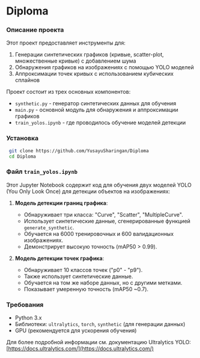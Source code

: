 # Diploma

### Описание проекта

Этот проект предоставляет инструменты для:
1. Генерации синтетических графиков (кривые, scatter-plot, множественные кривые) с добавлением шума
2. Обнаружения графиков на изображениях с помощью YOLO моделей
3. Аппроксимации точек кривых с использованием кубических сплайнов

Проект состоит из трех основных компонентов:
- `synthetic.py` - генератор синтетических данных для обучения
- `main.py` - основной модуль для обнаружения и аппроксимации графиков
- `train_yolos.ipynb` - где проводилось обучение моделей детекции

### Установка
  ```bash
   git clone https://github.com/YusayuSharingan/Diploma
   cd Diploma
  ```

### Файл `train_yolos.ipynb`

Этот Jupyter Notebook содержит код для обучения двух моделей YOLO (You Only Look Once) для детекции объектов на изображениях:

1. **Модель детекции границ графика**:
   - Обнаруживает три класса: "Curve", "Scatter", "MultipleCurve".
   - Использует синтетические данные, сгенерированные функцией `generate_synthetic`.
   - Обучается на 6000 тренировочных и 600 валидационных изображениях.
   - Демонстрирует высокую точность (mAP50 > 0.99).

2. **Модель детекции точек графика**:
   - Обнаруживает 10 классов точек ("p0" - "p9").
   - Также использует синтетические данные.
   - Обучается на том же наборе данных, но с другими метками.
   - Показывает умеренную точность (mAP50 ~0.7).

### Требования

- Python 3.x
- Библиотеки: `ultralytics`, `torch`, `synthetic` (для генерации данных)
- GPU (рекомендуется для ускорения обучения)

Для более подробной информации см. документацию Ultralytics YOLO: [https://docs.ultralytics.com/](https://docs.ultralytics.com/)
